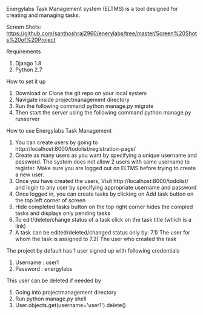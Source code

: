
Energylabs Task Management system (ELTMS) is a tool designed for creating and managing tasks.

Screen Shots:  https://github.com/santhoshraj2960/enerylabs/tree/master/Screen%20Shots%20of%20Project

Requirements
1) Django 1.8
2) Python 2.7

How to set it up
1) Download or Clone the git repo on your local system
2) Navigate inside projectmanagement directory
3) Run the following command
   python manage.py migrate
4) Then start the server using the following command
   python manage.py runserver

How to use Energylabs Task Management
1) You can create users by going to 
   http://localhost:8000/todolist/registration-page/
2) Create as many users as you want by specifying a unique username and password. The system does not allow 2 users with same username to register. Make sure you are logged out on ELTMS before trying to create a new user.
3) Once you have created the users, Visit 
   http://localhost:8000/todolist/
   and login to any user by specifying appropriate username and password
4) Once logged in, you can create tasks by clicking on Add task button on the top left corner of screen
5) Hide completed tasks button on the top right corner hides the compled tasks and displays only pending tasks
6) To edit/delete/change status of a task click on the task title (which is a link)
7) A task can be edited/deleted/changed status only by:
   7.1) The user for whom the task is assigned to 
   7.2) The user who created the task


The project by default has 1 user signed up with following credentials
1) Username : user1
2) Password : energylabs

This user can be deleted if needed by 
1) Going into projectmanagement directory
2) Run python manage.py shell
3) User.objects.get(username='user1').delete()
